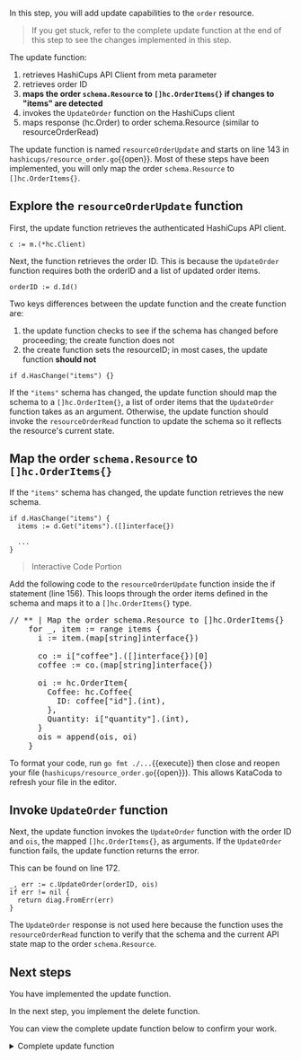 In this step, you will add update capabilities to the `order` resource.

> If you get stuck, refer to the complete update function at the end of this step to see the changes implemented in this step.

The update function:
1. retrieves HashiCups API Client from meta parameter
1. retrieves order ID
1. **maps the order `schema.Resource` to `[]hc.OrderItems{}` if changes to "items" are detected**
1. invokes the `UpdateOrder` function on the HashiCups client
1. maps response (hc.Order) to order schema.Resource (similar to resourceOrderRead)

The update function is named `resourceOrderUpdate` and starts on line 143 in `hashicups/resource_order.go`{{open}}. Most of these steps have been implemented, you will only map the order `schema.Resource` to `[]hc.OrderItems{}`.

## Explore the `resourceOrderUpdate` function

First, the update function retrieves the authenticated HashiCups API client.

```
c := m.(*hc.Client)
```

Next, the function retrieves the order ID. This is because the `UpdateOrder` function requires both the orderID and a list of updated order items.

```
orderID := d.Id()
```

Two keys differences between the update function and the create function are:
1. the update function checks to see if the schema has changed before proceeding; the create function does not
1. the create function sets the resourceID; in most cases, the update function **should not**

```
if d.HasChange("items") {}
```

If the `"items"` schema has changed, the update function should map the schema to a `[]hc.OrderItem{}`, a list of order items that the `UpdateOrder` function takes as an argument. Otherwise, the update function should invoke the `resourceOrderRead` function to update the schema so it reflects the resource's current state.

## Map the order `schema.Resource` to `[]hc.OrderItems{}`

If the `"items"` schema has changed, the update function retrieves the new schema.

```
if d.HasChange("items") {
  items := d.Get("items").([]interface{})
  
  ...
}
```

> Interactive Code Portion

Add the following code to the `resourceOrderUpdate` function inside the if statement (line 156). This loops through the order items defined in the schema and maps it to a `[]hc.OrderItems{}` type.

<pre class="file" data-filename="hashicups/resource_order.go" data-target="insert" data-marker="// ** | Map the order schema.Resource to []hc.OrderItems{}">
// ** | Map the order schema.Resource to []hc.OrderItems{}
    for _, item := range items {
      i := item.(map[string]interface{})

      co := i["coffee"].([]interface{})[0]
      coffee := co.(map[string]interface{})

      oi := hc.OrderItem{
        Coffee: hc.Coffee{
          ID: coffee["id"].(int),
        },
        Quantity: i["quantity"].(int),
      }
      ois = append(ois, oi)
    }
</pre>

To format your code, run `go fmt ./...`{{execute}} then close and reopen your file (`hashicups/resource_order.go`{{open}}). This allows KataCoda to refresh your file in the editor.

## Invoke `UpdateOrder` function

Next, the update function invokes the `UpdateOrder` function with the order ID and `ois`, the mapped `[]hc.OrderItems{}`, as arguments. If the `UpdateOrder` function fails, the update function returns the error.

This can be found on line 172.

```
_, err := c.UpdateOrder(orderID, ois)
if err != nil {
  return diag.FromErr(err)
}
```

The `UpdateOrder` response is not used here because the function uses the `resourceOrderRead` function to verify that the schema and the current API state map to the order `schema.Resource`.

## Next steps

You have implemented the update function. 

In the next step, you implement the delete function.

You can view the complete update function below to confirm your work.

<details style="padding-bottom: 1em;">
<summary>Complete update function</summary>
<br/>
Replace the `resourceOrderUpdate` function in `hashicups/resource_order.go`{{open}} with the following code snippet. This function will update the order resource if there are any changes to the order items.

<pre class="file" data-target="clipboard">
func resourceOrderUpdate(ctx context.Context, d *schema.ResourceData, m interface{}) diag.Diagnostics {
  c := m.(*hc.Client)

  orderID := d.Id()

  if d.HasChange("items") {
    items := d.Get("items").([]interface{})
    ois := []hc.OrderItem{}

    for _, item := range items {
      i := item.(map[string]interface{})

      co := i["coffee"].([]interface{})[0]
      coffee := co.(map[string]interface{})

      oi := hc.OrderItem{
        Coffee: hc.Coffee{
          ID: coffee["id"].(int),
        },
        Quantity: i["quantity"].(int),
      }
      ois = append(ois, oi)
    }

    _, err := c.UpdateOrder(orderID, ois)
    if err != nil {
      return diag.FromErr(err)
    }
  }

  return resourceOrderRead(ctx, d, m)
}
</pre>

The function determines whether there are discrepancies in the `items` property between the configuration and the state.

If there are discrepancies, the function will update the order with the new configuration. Finally, it will call `resourceOrderRead` to update the resource's state.
